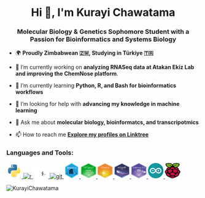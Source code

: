 <h1 align="center">Hi 👋, I'm Kurayi Chawatama</h1>
<h3 align="center">Molecular Biology & Genetics Sophomore Student with a Passion for Bioinformatics and Systems Biology</h3>

- 🌍 **Proudly Zimbabwean 🇿🇼, Studying in Türkiye 🇹🇷**
  
- 🔭 I’m currently working on **analyzing RNASeq data at Atakan Ekiz Lab and improving the ChemNose platform**.

- 🌱 I’m currently learning **Python, R, and Bash for bioinformatics workflows**

- 🤝 I’m looking for help with **advancing my knowledge in machine learning**

- 💬 Ask me about **molecular biology, bioinformatcs, and transcripotmics**

- 📫 How to reach me **[Explore my profiles on Linktree](https://linktr.ee/kurayi_chawatama)**




<h3 align="left">Languages and Tools:</h3>
<p align="left">  
<a href="https://www.python.org" target="_blank" rel="noreferrer"> 
<img src="https://raw.githubusercontent.com/devicons/devicon/master/icons/python/python-original.svg" alt="python" width="40" height="40"/> 
</a> 
<a href="https://www.r-project.org/" target="_blank" rel="noreferrer"> 
<img src="https://www.vectorlogo.zone/logos/r-project/r-project-icon.svg" alt="r" width="40" height="40"/> 
</a> 
<a href="logos/Bash.png" target="_blank" rel="noreferrer"> 
<img src="logos/Bash.png" alt="Bash" width="40" height="40"/> 
</a>
<a href="https://git-scm.com/" target="_blank" rel="noreferrer"> 
<img src="https://www.vectorlogo.zone/logos/git-scm/git-scm-icon.svg" alt="git" width="40" height="40"/> 
</a> 
<a href="logos/Seurat.png" target="_blank" rel="noreferrer"> 
<img src="logos/Seurat.png" alt="Seurat" width="40" height="40"/> 
</a>
<a href="logos/DESeq2.png" target="_blank" rel="noreferrer"> 
<img src="logos/DESeq2.png" alt="Seurat" width="40" height="40"/> 
</a>
<a href="logos/limma.png" target="_blank" rel="noreferrer"> 
<img src="logos/limma.png" alt="limma" width="40" height="40"/> 
</a>
<a href="logos/edgeR.webp" target="_blank" rel="noreferrer"> 
<img src="logos/edgeR.webp" alt="edgeR" width="40" height="40"/> 
</a>
<a href="logos/Glimma.png" target="_blank" rel="noreferrer"> 
<img src="logos/Glimma.png" alt="Glimma" width="40" height="40"/> 
</a>
<a href="logos/Arduino.png" target="_blank" rel="noreferrer"> 
<img src="logos/Arduino.png" alt="Arduino" width="40" height="40"/> 
</a>
<a href="logos/raspberry-pi.svg" target="_blank" rel="noreferrer"> 
<img src="logos/raspberry-pi.svg" alt="Raspberry-Pi" width="40" height="40"/> 
</a>
</p>

<p><img align="left" src="https://github-readme-stats.vercel.app/api/top-langs?username=KurayiChawatama&show_icons=true&locale=en&layout=compact" alt="KurayiChawatama" /></p>

